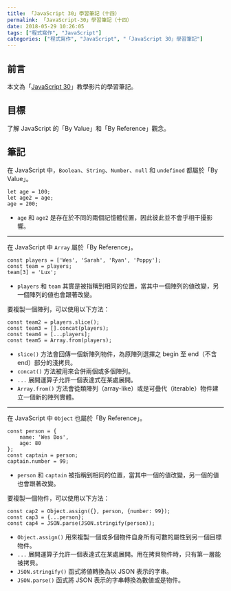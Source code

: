 ```yaml
---
title: 「JavaScript 30」學習筆記（十四）
permalink: 「JavaScript-30」學習筆記（十四）
date: 2018-05-29 10:26:05
tags: ["程式寫作", "JavaScript"]
categories: ["程式寫作", "JavaScript", "「JavaScript 30」學習筆記"]
---
```


## 前言
本文為「[JavaScript 30](https://javascript30.com/)」教學影片的學習筆記。

## 目標
了解 JavaScript 的「By Value」和「By Reference」觀念。

## 筆記
在 JavaScript 中，`Boolean`、`String`、`Number`、`null` 和 `undefined` 都屬於「By Value」。
```JS
let age = 100;
let age2 = age;
age = 200;
```
- `age` 和 `age2` 是存在於不同的兩個記憶體位置，因此彼此並不會乎相干擾影響。
---
在 JavaScript 中 `Array` 屬於「By Reference」。
```JS
const players = ['Wes', 'Sarah', 'Ryan', 'Poppy'];
const team = players;
team[3] = 'Lux';
```
- `players` 和 `team` 其實是被指稱到相同的位置，當其中一個陣列的値改變，另一個陣列的値也會跟著改變。

要複製一個陣列，可以使用以下方法：
```JS
const team2 = players.slice();
const team3 = [].concat(players);
const team4 = [...players];
const team5 = Array.from(players);
```
- `slice()` 方法會回傳一個新陣列物件，為原陣列選擇之 begin 至 end（不含 end）部分的淺拷貝。
- `concat()` 方法被用來合併兩個或多個陣列。
- `...` 展開運算子允許一個表達式在某處展開。
- `Array.from()` 方法會從類陣列（array-like）或是可疊代（iterable）物件建立一個新的陣列實體。
---
在 JavaScript 中 `Object` 也屬於「By Reference」。
```JS
const person = {
    name: 'Wes Bos',
    age: 80
};
const captain = person;
captain.number = 99;
```
- `person` 和 `captain` 被指稱到相同的位置，當其中一個的値改變，另一個的値也會跟著改變。

要複製一個物件，可以使用以下方法：
```JS
const cap2 = Object.assign({}, person, {number: 99});
const cap3 = {...person};
const cap4 = JSON.parse(JSON.stringify(person));
```
- `Object.assign()` 用來複製一個或多個物件自身所有可數的屬性到另一個目標物件。
- `...` 展開運算子允許一個表達式在某處展開。用在拷貝物件時，只有第一層能被拷貝。
- `JSON.stringify()` 函式將値轉換為以 JSON 表示的字串。
- `JSON.parse()` 函式將 JSON 表示的字串轉換為數値或是物件。